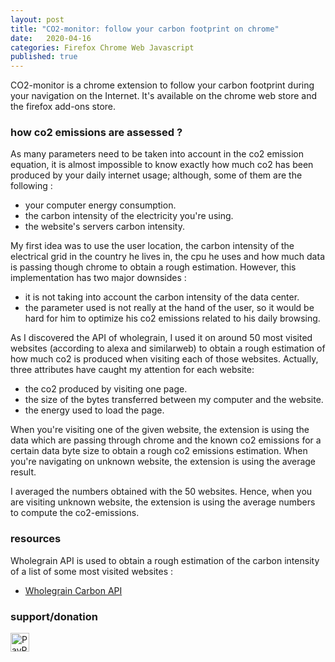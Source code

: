 ```yaml
---
layout: post
title: "CO2-monitor: follow your carbon footprint on chrome"
date:   2020-04-16
categories: Firefox Chrome Web Javascript
published: true
---
```



CO2-monitor is a chrome extension to follow your carbon footprint during your navigation on the Internet. It's available on 
the chrome web store and the firefox add-ons store. 


### how co2 emissions are assessed ?


As many parameters need to be taken into account in the co2 emission equation, it is almost impossible to know exactly how much co2 has been produced by your daily internet usage; although, some of them are the following :

- your computer energy consumption.
- the carbon intensity of the electricity you're using.
- the website's servers carbon intensity.

My first idea was to use the user location, the carbon intensity of the electrical grid in the country he lives in, the cpu he uses and how much data is passing though chrome to obtain a rough estimation. However, this implementation has two major downsides :

- it is not taking into account the carbon intensity of the data center.
- the parameter used is not really at the hand of the user, so it would be hard for him to optimize his co2 emissions related to his daily browsing.

As I discovered the API of wholegrain, I used it on around 50 most visited websites (according to alexa and similarweb) to obtain a rough estimation of how much co2 is produced when visiting each of those websites. Actually, three attributes have caught my attention for each website:

- the co2 produced by visiting one page.
- the size of the bytes transferred between my computer and the website.
- the energy used to load the page.

When you're visiting one of the given website, the extension is using the data which are passing through chrome and the known co2 emissions for a certain data byte size to obtain a rough co2 emissions estimation. 
When you're navigating on unknown website, the extension is using the average result.

I averaged the numbers obtained with the 50 websites. Hence, when you are visiting unknown website, the extension is using the average numbers to compute the co2-emissions.

### resources
Wholegrain API is used to obtain a rough estimation of the carbon intensity of a list of some most visited websites :

- [Wholegrain Carbon API](https://www.websitecarbon.com/)


### support/donation


[<img height="30" src="https://raw.githubusercontent.com/lachhebo/GabTag/screenshots/donate.png" alt="PayPal"/>](https://www.paypal.me/lachhebo)
